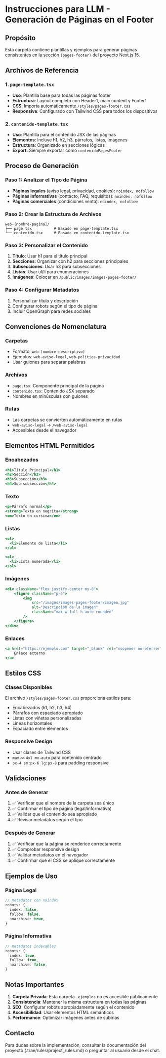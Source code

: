 # Instrucciones para LLM - Generación de Páginas en el Footer

## Propósito

Esta carpeta contiene plantillas y ejemplos para generar páginas consistentes en
la sección `(pages-footer)` del proyecto Next.js 15.

## Archivos de Referencia

### 1. `page-template.tsx`

- **Uso**: Plantilla base para todas las páginas footer
- **Estructura**: Layout completo con Header1, main content y Footer1
- **CSS**: Importa automáticamente `/styles/pages-footer.css`
- **Responsive**: Configurado con Tailwind CSS para todos los dispositivos

### 2. `contenido-template.tsx`

- **Uso**: Plantilla para el contenido JSX de las páginas
- **Elementos**: Incluye h1, h2, h3, párrafos, listas, imágenes
- **Estructura**: Organizado en secciones lógicas
- **Export**: Siempre exportar como `contenidoPagesFooter`

## Proceso de Generación

### Paso 1: Analizar el Tipo de Página

- **Páginas legales** (aviso legal, privacidad, cookies): `noindex, nofollow`
- **Páginas informativas** (contacto, FAQ, requisitos): `noindex, nofollow`
- **Páginas comerciales** (condiciones venta): `noindex, nofollow`

### Paso 2: Crear la Estructura de Archivos

```
web-[nombre-pagina]/
├── page.tsx          # Basado en page-template.tsx
└── contenido.tsx     # Basado en contenido-template.tsx
```

### Paso 3: Personalizar el Contenido

1. **Título**: Usar h1 para el título principal
2. **Secciones**: Organizar con h2 para secciones principales
3. **Subsecciones**: Usar h3 para subsecciones
4. **Listas**: Usar ul/li para enumeraciones
5. **Imágenes**: Colocar en `/public/images/images-pages-footer/`

### Paso 4: Configurar Metadatos

1. Personalizar título y descripción
2. Configurar robots según el tipo de página
3. Incluir OpenGraph para redes sociales

## Convenciones de Nomenclatura

### Carpetas

- Formato: `web-[nombre-descriptivo]`
- Ejemplos: `web-aviso-legal`, `web-politica-privacidad`
- Usar guiones para separar palabras

### Archivos

- `page.tsx`: Componente principal de la página
- `contenido.tsx`: Contenido JSX separado
- Nombres en minúsculas con guiones

### Rutas

- Las carpetas se convierten automáticamente en rutas
- `web-aviso-legal` → `/web-aviso-legal`
- Accesibles desde el navegador

## Elementos HTML Permitidos

### Encabezados

```jsx
<h1>Título Principal</h1>
<h2>Sección</h2>
<h3>Subsección</h3>
<h4>Sub-subsección</h4>
```

### Texto

```jsx
<p>Párrafo normal</p>
<strong>Texto en negrita</strong>
<em>Texto en cursiva</em>
```

### Listas

```jsx
<ul>
  <li>Elemento de lista</li>
</ul>

<ol>
  <li>Lista numerada</li>
</ol>
```

### Imágenes

```jsx
<div className="flex justify-center my-8">
	<figure className="p-6">
		<img
			src="/images/images-pages-footer/imagen.jpg"
			alt="Descripción de la imagen"
			className="max-w-full h-auto rounded"
		/>
	</figure>
</div>
```

### Enlaces

```jsx
<a href="https://ejemplo.com" target="_blank" rel="noopener noreferrer">
	Enlace externo
</a>
```

## Estilos CSS

### Clases Disponibles

El archivo `/styles/pages-footer.css` proporciona estilos para:

- Encabezados (h1, h2, h3, h4)
- Párrafos con espaciado apropiado
- Listas con viñetas personalizadas
- Líneas horizontales
- Espaciado entre elementos

### Responsive Design

- Usar clases de Tailwind CSS
- `max-w-4xl mx-auto` para contenido centrado
- `px-4 sm:px-6 lg:px-8` para padding responsive

## Validaciones

### Antes de Generar

1. ✅ Verificar que el nombre de la carpeta sea único
2. ✅ Confirmar el tipo de página (legal/informativa)
3. ✅ Validar que el contenido sea apropiado
4. ✅ Revisar metadatos según el tipo

### Después de Generar

1. ✅ Verificar que la página se renderice correctamente
2. ✅ Comprobar responsive design
3. ✅ Validar metadatos en el navegador
4. ✅ Confirmar que el CSS se aplique correctamente

## Ejemplos de Uso

### Página Legal

```typescript
// Metadatos con noindex
robots: {
  index: false,
  follow: false,
  noarchive: true,
}
```

### Página Informativa

```typescript
// Metadatos indexables
robots: {
  index: true,
  follow: true,
  noarchive: false,
}
```

## Notas Importantes

1. **Carpeta Privada**: Esta carpeta `_ejemplos` no es accesible públicamente
2. **Consistencia**: Mantener la misma estructura en todas las páginas
3. **SEO**: Configurar robots apropiadamente según el contenido
4. **Accesibilidad**: Usar elementos HTML semánticos
5. **Performance**: Optimizar imágenes antes de subirlas

## Contacto

Para dudas sobre la implementación, consultar la documentación del proyecto
(.trae/rules/project_rules.md) o preguntar al usuario desde el chat.
